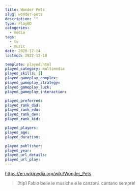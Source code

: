 ```yaml
---
title: Wonder Pets
slug: wonder-pets
description: ""
type: PlayED
categories:
  - media
tags:
  - tv
  - music
date: 2020-12-14
lastmod: 2022-12-18

template: played.html
played_category: multimedia
played_skills: []
played_gameplay_complex: 
played_gameplay_strategy: 
played_gameplay_luck: 
played_gameplay_interaction: 

played_preferred: 
played_rank_dad: 
played_rank_edu: 
played_rank_dev: 
played_rank_kid: 

played_players: 
played_age: 
played_duration: 

played_publisher: 
played_year: 
played_url_details: 
played_url_play: 
---
```


<https://en.wikipedia.org/wiki/Wonder_Pets>

> [!tip] Fabio
> belle le musiche e le canzoni. cantano sempre!


